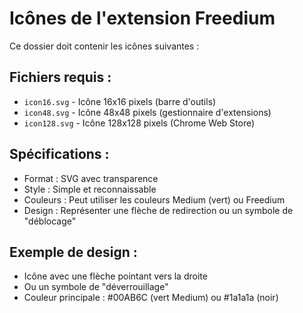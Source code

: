# Icônes de l'extension Freedium

Ce dossier doit contenir les icônes suivantes :

## Fichiers requis :
- `icon16.svg` - Icône 16x16 pixels (barre d'outils)
- `icon48.svg` - Icône 48x48 pixels (gestionnaire d'extensions)
- `icon128.svg` - Icône 128x128 pixels (Chrome Web Store)

## Spécifications :
- Format : SVG avec transparence
- Style : Simple et reconnaissable
- Couleurs : Peut utiliser les couleurs Medium (vert) ou Freedium
- Design : Représenter une flèche de redirection ou un symbole de "déblocage"

## Exemple de design :
- Icône avec une flèche pointant vers la droite
- Ou un symbole de "déverrouillage" 
- Couleur principale : #00AB6C (vert Medium) ou #1a1a1a (noir)
